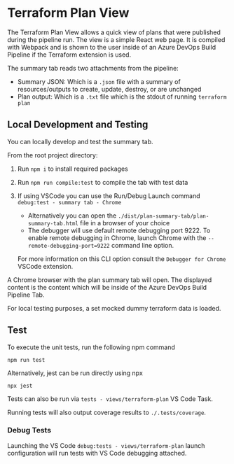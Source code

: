 # Terraform Plan View

The Terraform Plan View allows a quick view of plans that were published during the pipeline run. 
The view is a simple React web page.
It is compiled with Webpack and is shown to the user inside of an Azure DevOps Build Pipeline if the Terraform extension is used.

The summary tab reads two attachments from the pipeline:

- Summary JSON: Which is a `.json` file with a summary of resources/outputs to create, update, destroy, or are unchanged
- Plan output: Which is a `.txt` file which is the stdout of running `terraform plan`

## Local Development and Testing

You can locally develop and test the summary tab.

From the root project directory:

1. Run `npm i` to install required packages
2. Run `npm run compile:test` to compile the tab with test data
3. If using VSCode you can use the Run/Debug Launch command `debug:test - summary tab - Chrome`
    - Alternatively you can open the `./dist/plan-summary-tab/plan-summary-tab.html` file in a browser of your choice
    - The debugger will use default remote debugging port 9222.
    To enable remote debugging in Chrome, launch Chrome with the `--remote-debugging-port=9222` command line option.
    
    For more information on this CLI option consult the `Debugger for Chrome` VSCode extension.

A Chrome browser with the plan summary tab will open.
The displayed content is the content which will be inside of the Azure DevOps Build Pipeline Tab.

For local testing purposes, a set mocked dummy terraform data is loaded.

## Test

To execute the unit tests, run the following npm command

```shell
npm run test
```

Alternatively, jest can be run directly using npx

```shell
npx jest
```

Tests can also be run via `tests - views/terraform-plan` VS Code Task.

Running tests will also output coverage results to `./.tests/coverage`.

### Debug Tests

Launching the VS Code `debug:tests - views/terraform-plan` launch configuration will run tests with VS Code debugging attached.
